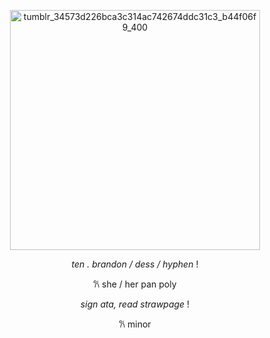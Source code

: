 <p align="center">
<img <img width="400" height="384" alt="tumblr_34573d226bca3c314ac742674ddc31c3_b44f06f9_400" src="https://github.com/user-attachments/assets/47aed764-c2b2-4525-819e-1cf75a2039cb" />
<p align="center">

</p>
<p align="center">
  <i>ten . brandon / dess / hyphen</i> !
</p>
<p align="center">
𐙚  she / her pan poly
</p>
<p align="center">
</p>
<p align="center">
  <i>sign ata, read strawpage</i> !
</p>
<p align="center">
𐙚 minor
</p>
<p align="center">
